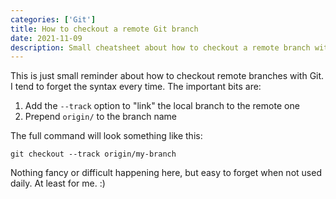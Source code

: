 ```yaml
---
categories: ['Git']
title: How to checkout a remote Git branch
date: 2021-11-09
description: Small cheatsheet about how to checkout a remote branch with Git and track it locally.
---
```


This is just small reminder about how to checkout remote branches with Git. I tend to forget the syntax every time. The important bits are:

1. Add the `--track` option to "link" the local branch to the remote one
2. Prepend `origin/` to the branch name

The full command will look something like this:

```
git checkout --track origin/my-branch
```

Nothing fancy or difficult happening here, but easy to forget when not used daily. At least for me. :)
